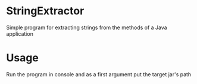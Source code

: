 # StringExtractor
Simple program for extracting strings from the methods of a Java application

# Usage
Run the program in console and as a first argument put the target jar's path
